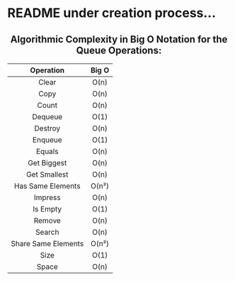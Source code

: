 # README under creation process...


<div align="center">

## Algorithmic Complexity in Big O Notation for the Queue Operations:

| Operation               | Big O   |
|:-----------------------:|:-------:|
| Clear                   | O(n)    |
| Copy                    | O(n)    |
| Count                   | O(n)    |
| Dequeue                 | O(1)    |
| Destroy                 | O(n)    |
| Enqueue                 | O(1)    |
| Equals                  | O(n)    |
| Get Biggest             | O(n)    |
| Get Smallest            | O(n)    |
| Has Same Elements       | O(n²)   |
| Impress                 | O(n)    |
| Is Empty                | O(1)    |
| Remove                  | O(n)    |
| Search                  | O(n)    |
| Share Same Elements     | O(n²)   |
| Size                    | O(1)    |
| Space                   | O(n)    |

</div>
